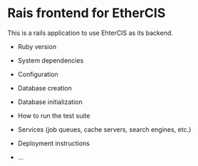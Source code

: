 # Rais frontend for EtherCIS

This is a rails application to use EhterCIS as its backend.

* Ruby version

* System dependencies

* Configuration

* Database creation

* Database initialization

* How to run the test suite

* Services (job queues, cache servers, search engines, etc.)

* Deployment instructions

* ...
